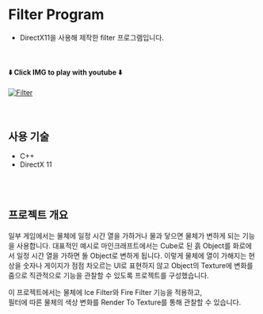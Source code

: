 # Filter Program
- DirectX11을 사용해 제작한 filter 프로그램입니다.
 <br>

#### ⬇️ Click IMG to play with youtube ⬇️
[![Filter](http://img.youtube.com/vi/1S0xK0OHBn4/0.jpg)](https://youtu.be/1S0xK0OHBn4?t=0s)
<br>
<br>
<br>

## 사용 기술
- C++
- DirectX 11
<br>
<br>

## 프로젝트 개요
 일부 게임에서는 물체에 일정 시간 열을 가하거나 물과 닿으면 물체가 변하게 되는 기능을 사용합니다. 대표적인 예시로 마인크래프트에서는 Cube로 된 흙 Object를 화로에서 일정 시간 열을 가하면 돌 Object로 변하게 됩니다. 이렇게 물체에 열이 가해지는 현상을 숫자나 게이지가 점점 차오르는 UI로 표현하지 않고 Object의 Texture에 변화를 줌으로 직관적으로 기능을 관찰할 수 있도록 프로젝트를 구성했습니다.

 이 프로젝트에서는 물체에 Ice Filter와 Fire Filter 기능을 적용하고,<br>
필터에 따른 물체의 색상 변화를 Render To Texture를 통해 관찰할 수 있습니다.
